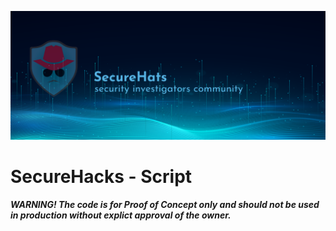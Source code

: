 ![logo](https://github.com/SecureHats/Sentinel-playground/blob/main/media/sh-banners.png)

# SecureHacks - Script

**_WARNING! The code is for Proof of Concept only and should not be used in production without explict approval of the owner._**
